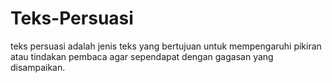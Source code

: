 # Teks-Persuasi
teks persuasi adalah jenis teks yang bertujuan untuk mempengaruhi pikiran atau tindakan pembaca agar sependapat dengan gagasan yang disampaikan. 

